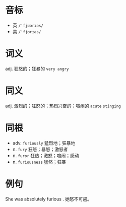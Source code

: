# 音标

- 英 `/'fjʊərɪəs/`
- 美 `/'fjʊrɪəs/`

# 词义

adj. 狂怒的；狂暴的
`very angry`

# 同义

adj. 激烈的；狂怒的；热烈兴奋的；喧闹的
`acute` `stinging`

# 同根

- adv. `furiously` 猛烈地；狂暴地
- n. `fury` 狂怒；暴怒；激怒者
- n. `furor` 狂热；激怒；喧闹；感动
- n. `furiousness` 猛然；狂暴

# 例句

She was absolutely furious .
她怒不可遏。


